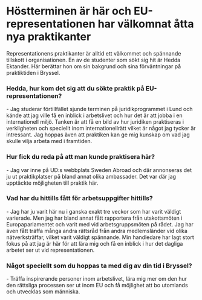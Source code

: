 # Höstterminen är här och EU-representationen har välkomnat åtta nya praktikanter

Representationens praktikanter är alltid ett välkommet och spännande tillskott i organisationen. En av de studenter som sökt sig hit är Hedda Ektander. Här berättar hon om sin bakgrund och sina förväntningar på praktiktiden i Bryssel.


### Hedda, hur kom det sig att du sökte praktik på EU\-representationen?

\- Jag studerar förtillfället sjunde terminen på juridikprogrammet i Lund och kände att jag ville få en inblick i arbetslivet och hur det är att jobba i en internationell miljö. Tanken är att få en bild av hur juridiken praktiseras i verkligheten och speciellt inom internationellrätt vilket är något jag tycker är intressant. Jag hoppas även att praktiken kan ge mig kunskap om vad jag skulle vilja arbeta med i framtiden.

### Hur fick du reda på att man kunde praktisera här?

\- Jag var inne på UD:s webbplats Sweden Abroad och där annonseras det ju ut praktikplatser på bland annat olika ambassader. Det var där jag upptäckte möjligheten till praktik här.

### Vad har du hittills fått för arbetsuppgifter hittills?

\- Jag har ju varit här nu i ganska exakt tre veckor som har varit väldigt varierade. Men jag har bland annat fått rapportera från utskottsmöten i Europaparlamentet och varit med vid arbetsgruppsmöten på rådet. Jag har även fått träffa många andra rättsråd från andra medlemsländer vid olika nätverksträffar, vilket varit väldigt spännande. Min handledare har lagt stort fokus på att jag är här för att lära mig och få en inblick i hur det dagliga arbetet ser ut vid representationen.

### Något speciellt som du hoppas ta med dig av din tid i Bryssel?

\- Träffa inspirerande personer inom arbetslivet, lära mig mer om den hur den rättsliga processen ser ut inom EU och få möjlighet att bo utomlands och utvecklas som människa.
